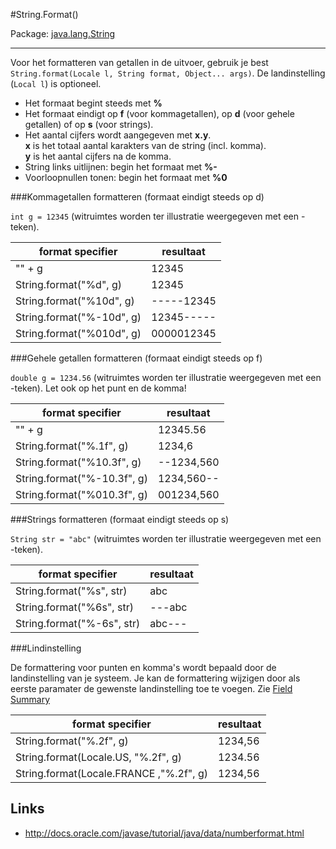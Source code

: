 #String.Format()

Package: [java.lang.String](http://docs.oracle.com/javase/7/docs/api/java/lang/String.html)

---

Voor het formatteren van getallen in de uitvoer, gebruik je best  `String.format(Locale l, String format, Object... args)`. De landinstelling (`Local l`) is optioneel.

- Het formaat begint steeds met **%**
- Het formaat eindigt op **f** (voor kommagetallen), op **d** (voor gehele getallen) of op **s** (voor strings).
- Het aantal cijfers wordt aangegeven met **x.y**.  
**x** is het totaal aantal karakters van de string (incl. komma).  
**y** is het aantal cijfers na de komma.
- String links uitlijnen: begin het formaat met **%-**
- Voorloopnullen tonen: begin het formaat met **%0**

###Kommagetallen formatteren (formaat eindigt steeds op d)

`int g = 12345`  (witruimtes worden ter illustratie weergegeven met een -teken).

| format specifier | resultaat |
| ---------------- | --------- |
| "" + g| 12345 |
| String.format("%d", g)| 12345 |
| String.format("%10d", g)| -----12345 |
| String.format("%-10d", g)| 12345----- |
| String.format("%010d", g)| 0000012345 |

###Gehele getallen formatteren (formaat eindigt steeds op f)

`double g = 1234.56`  (witruimtes worden ter illustratie weergegeven met een -teken). Let ook op het punt en de komma!

| format specifier | resultaat |
| ---------------- | --------- |
| "" + g| 12345.56 |
| String.format("%.1f", g)| 1234,6 |
| String.format("%10.3f", g)| --1234,560 |
| String.format("%-10.3f", g)| 1234,560-- |
| String.format("%010.3f", g)| 001234,560 |

###Strings formatteren (formaat eindigt steeds op s)

`String str = "abc"`  (witruimtes worden ter illustratie weergegeven met een -teken).

| format specifier | resultaat |
| ---------------- | --------- |
| String.format("%s", str)| abc |
| String.format("%6s", str)| ---abc |
| String.format("%-6s", str)| abc--- |

###Lindinstelling

De formattering voor punten en komma's wordt bepaald door de landinstelling van je systeem. Je kan de formattering wijzigen door als eerste paramater de gewenste landinstelling toe te voegen. Zie [Field Summary](http://docs.oracle.com/javase/7/docs/api/java/util/Locale.html)

| format specifier | resultaat |
| ---------------- | --------- |
| String.format("%.2f", g)| 1234,56 |
| String.format(Locale.US, "%.2f", g)| 1234.56 |
| String.format(Locale.FRANCE ,"%.2f", g)| 1234,56 |

## Links

- http://docs.oracle.com/javase/tutorial/java/data/numberformat.html